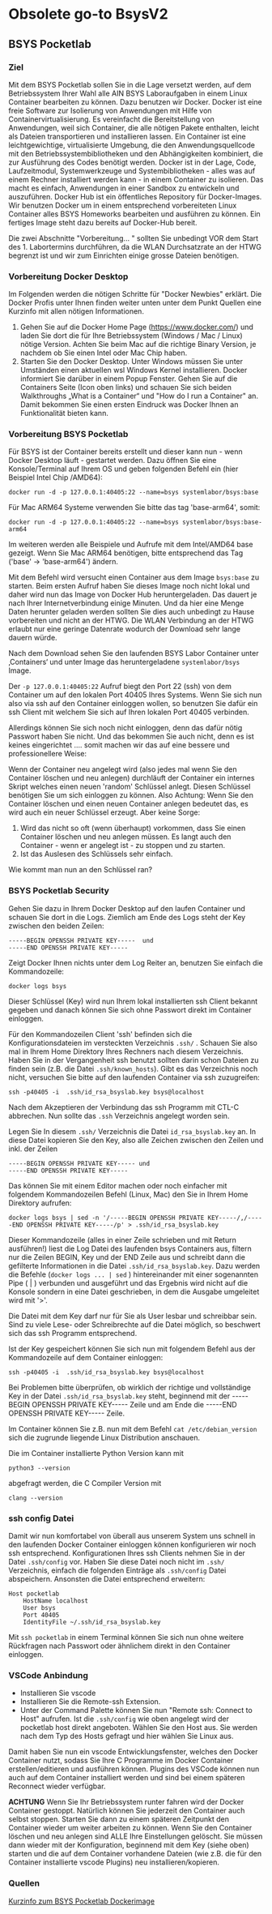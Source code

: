 # Obsolete go-to BsysV2

## BSYS Pocketlab


### Ziel
Mit dem BSYS Pocketlab sollen Sie in die Lage versetzt werden, auf dem Betriebssystem Ihrer Wahl alle AIN BSYS Laboraufgaben in einem Linux Container bearbeiten zu können. Dazu benutzen wir Docker.
Docker ist eine freie Software zur Isolierung von Anwendungen mit Hilfe von Containervirtualisierung. Es vereinfacht die Bereitstellung von Anwendungen, weil sich Container, die alle nötigen Pakete enthalten, leicht als Dateien transportieren und installieren lassen. Ein Container ist eine leichtgewichtige, virtualisierte Umgebung, die den Anwendungsquellcode mit den Betriebssystembibliotheken und den Abhängigkeiten kombiniert, die zur Ausführung des Codes benötigt werden.
Docker ist in der Lage, Code, Laufzeitmodul, Systemwerkzeuge und Systembibliotheken - alles was auf einem Rechner installiert werden kann - in einem Container zu isolieren. Das macht es einfach, Anwendungen in einer Sandbox zu entwickeln und auszuführen. Docker Hub ist ein öffentliches Repository für Docker-Images.
Wir benutzen Docker um in einem entsprechend vorbereiteten Linux Container alles BSYS Homeworks bearbeiten und ausführen zu können. Ein fertiges Image steht dazu bereits auf Docker-Hub bereit.

Die zwei Abschnitte "Vorbereitung... " sollten Sie unbedingt VOR dem Start des 1. Labortermins durchführen, da die WLAN Durchsatzrate an der HTWG begrenzt ist und wir zum Einrichten einige grosse Dateien benötigen.

### Vorbereitung Docker Desktop

Im Folgenden werden die nötigen Schritte für "Docker Newbies" erklärt. Die Docker Profis unter Ihnen finden weiter unten unter dem Punkt Quellen eine Kurzinfo mit allen nötigen Informationen.

1. Gehen Sie auf die Docker Home Page (https://www.docker.com/) und laden Sie dort die für Ihre Betriebssystem (Windows / Mac / Linux) nötige Version. Achten Sie beim Mac auf die richtige Binary Version, je nachdem ob Sie einen Intel oder Mac Chip haben.
2. Starten Sie den Docker Desktop. Unter Windows müssen Sie unter Umständen einen aktuellen wsl Windows Kernel installieren. Docker informiert Sie darüber in einem Popup Fenster. Gehen Sie auf die Containers Seite (Icon oben links) und schauen Sie sich beiden Walkthroughs „What is a Container“ und "How do I run a Container" an. Damit bekommen Sie einen ersten Eindruck was Docker Ihnen an Funktionalität bieten kann.

### Vorbereitung BSYS Pocketlab
Für BSYS ist der Container bereits erstellt und dieser kann nun - wenn Docker Desktop läuft - gestartet werden.
Dazu öffnen Sie eine Konsole/Terminal auf Ihrem OS und geben folgenden Befehl ein (hier Beispiel Intel Chip /AMD64):

    docker run -d -p 127.0.0.1:40405:22 --name=bsys systemlabor/bsys:base

Für Mac ARM64 Systeme verwenden Sie bitte das tag 'base-arm64', somit:

    docker run -d -p 127.0.0.1:40405:22 --name=bsys systemlabor/bsys:base-arm64

Im weiteren werden alle Beispiele und Aufrufe mit dem Intel/AMD64 base gezeigt. Wenn Sie Mac ARM64 benötigen, bitte entsprechend das Tag ('base' -> 'base-arm64') ändern.

Mit dem Befehl wird versucht einen Container aus dem Image `bsys:base` zu starten. Beim ersten Aufruf haben Sie dieses Image noch nicht lokal und daher wird nun das Image von Docker Hub heruntergeladen. Das dauert je nach Ihrer Internetverbindung einige Minuten. Und da hier eine Menge Daten herunter geladen werden sollten Sie dies auch unbedingt zu Hause vorbereiten und nicht an der HTWG. Die WLAN Verbindung an der HTWG erlaubt nur eine geringe Datenrate wodurch der Download sehr lange dauern würde.

Nach dem Download sehen Sie den laufenden BSYS Labor Container unter ‚Containers‘ und unter Image das heruntergeladene `systemlabor/bsys` Image.

Der `-p 127.0.0.1:40405:22` Aufruf biegt den Port 22 (ssh) von dem Container um auf den lokalen Port 40405 Ihres Systems. Wenn Sie sich nun also via ssh auf den Container einloggen wollen, so benutzen Sie dafür ein ssh Client mit welchem Sie sich auf Ihren lokalen Port 40405 verbinden.

Allerdings können Sie sich noch nicht einloggen, denn das dafür nötig Passwort haben Sie nicht. Und das bekommen Sie auch nicht, denn es ist keines eingerichtet .... somit machen wir das auf eine bessere und professionellere Weise:

Wenn der Container neu angelegt wird (also jedes mal wenn Sie den Container löschen und neu anlegen) durchläuft der Container ein internes Skript welches einen neuen 'random' Schlüssel anlegt. Diesen Schlüssel benötigen Sie um sich einloggen zu können. Also Achtung: Wenn Sie den Container löschen und einen neuen Container anlegen bedeutet das, es wird auch ein neuer Schlüssel erzeugt. Aber keine Sorge:

1. Wird das nicht so oft (wenn überhaupt) vorkommen, dass Sie einen Container löschen und neu anlegen müssen. Es langt auch den Container - wenn er angelegt ist - zu stoppen und zu starten.
2. Ist das Auslesen des Schlüssels sehr einfach.

Wie kommt man nun an den Schlüssel ran?

### BSYS Pocketlab Security
Gehen Sie dazu in Ihrem Docker Desktop auf den laufen Container und schauen Sie dort in die Logs. Ziemlich am Ende des Logs steht der Key zwischen den beiden Zeilen:

    -----BEGIN OPENSSH PRIVATE KEY-----  und
    -----END OPENSSH PRIVATE KEY-----

Zeigt Docker Ihnen nichts unter dem Log Reiter an,  benutzen Sie einfach die Kommandozeile:

    docker logs bsys

Dieser Schlüssel (Key) wird nun Ihrem lokal installierten ssh Client bekannt gegeben und danach können Sie sich ohne Passwort direkt im Container einloggen.

Für den Kommandozeilen Client 'ssh' befinden sich die Konfigurationsdateien im versteckten Verzeichnis `.ssh/` . Schauen Sie also mal in Ihrem Home Direktory Ihres Rechners nach diesem Verzeichnis. Haben Sie in der Vergangenheit ssh benutzt sollten darin schon Dateien zu finden sein (z.B. die Datei `.ssh/known_hosts`). Gibt es das Verzeichnis noch nicht, versuchen Sie bitte auf den laufenden Container via ssh zuzugreifen:

    ssh -p40405 -i  .ssh/id_rsa_bsyslab.key bsys@localhost

Nach dem Akzeptieren der Verbindung das ssh Programm mit CTL-C abbrechen. Nun sollte das `.ssh` Verzeichnis angelegt worden sein.

Legen Sie In diesem `.ssh/` Verzeichnis die Datei `id_rsa_bsyslab.key` an. In diese Datei kopieren Sie den Key, also alle Zeichen zwischen den Zeilen und inkl. der Zeilen

    -----BEGIN OPENSSH PRIVATE KEY----- und
    -----END OPENSSH PRIVATE KEY-----

Das können Sie mit einem Editor machen oder noch einfacher mit folgendem Kommandozeilen Befehl (Linux, Mac) den Sie in Ihrem Home Direktory aufrufen:

    docker logs bsys | sed -n '/-----BEGIN OPENSSH PRIVATE KEY-----/,/-----END OPENSSH PRIVATE KEY-----/p' > .ssh/id_rsa_bsyslab.key

Dieser Kommandozeile (alles in einer Zeile schrieben und mit Return ausführen!) liest die Log Datei des laufenden bsys Containers aus, filtern nur die Zeilen BEGIN, Key und der END Zeile aus und schreibt dann die gefilterte Informationen in die Datei `.ssh/id_rsa_bsyslab.key`. Dazu werden die Befehle (`docker logs ... | sed` ) hintereinander mit einer sogenannten Pipe ( | ) verbunden und ausgeführt und das Ergebnis wird nicht auf die Konsole sondern in eine Datei geschrieben, in dem die Ausgabe umgeleitet wird mit '>'.

Die Datei mit dem Key darf nur für Sie als User lesbar und schreibbar sein. Sind zu viele Lese- oder Schreibrechte auf die Datei möglich, so beschwert sich das ssh Programm entsprechend.

Ist der Key gespeichert können Sie sich nun mit folgendem Befehl aus der Kommandozeile auf dem Container einloggen:

    ssh -p40405 -i  .ssh/id_rsa_bsyslab.key bsys@localhost

Bei Problemen bitte überprüfen, ob wirklich der richtige und vollständige Key in der Datei `.ssh/id_rsa_bsyslab.key` steht, beginnend mit der
    -----BEGIN OPENSSH PRIVATE KEY----- Zeile und am Ende die
    -----END OPENSSH PRIVATE KEY----- Zeile.

Im Container können Sie z.B. nun mit dem Befehl `cat /etc/debian_version` sich die zugrunde liegende Linux Distribution anschauen.

Die im Container installierte Python Version kann mit

    python3 --version

abgefragt werden, die C Compiler Version mit

    clang --version
### ssh config Datei
Damit wir nun komfortabel von überall aus unserem System uns schnell in den laufenden Docker Container einloggen können konfigurieren wir noch ssh entsprechend. Konfigurationen Ihres ssh Clients nehmen Sie in der Datei `.ssh/config` vor. Haben Sie diese Datei noch nicht im `.ssh/` Verzeichnis, einfach die folgenden Einträge als `.ssh/config` Datei abspeichern. Ansonsten die Datei entsprechend erweitern:

    Host pocketlab
        HostName localhost
        User bsys
        Port 40405
        IdentityFile ~/.ssh/id_rsa_bsyslab.key

Mit `ssh pocketlab` in einem Terminal können Sie sich nun ohne weitere Rückfragen nach Passwort oder ähnlichem direkt in den Container einloggen.

### VSCode Anbindung

- Installieren Sie vscode
- Installieren Sie die Remote-ssh Extension.
- Unter der Command Palette können Sie nun "Remote ssh: Connect to Host" aufrufen. Ist die `.ssh/config` wie oben angelegt wird der pocketlab host direkt angeboten. Wählen Sie den Host aus. Sie werden nach dem Typ des Hosts gefragt und hier wählen Sie Linux aus.

Damit haben Sie nun ein vscode Entwicklungsfenster, welches den Docker Container nutzt, sodass Sie Ihre C Programme im Docker Container erstellen/editieren und ausführen können. Plugins des VSCode können nun auch auf dem Container installiert werden und sind bei einem späteren Reconnect wieder verfügbar.

**ACHTUNG**
Wenn Sie Ihr Betriebssystem runter fahren wird der Docker Container gestoppt. Natürlich können Sie jederzeit den Container auch selbst stoppen. Starten Sie dann zu einem späteren Zeitpunkt den Container wieder um weiter arbeiten zu können.
Wenn Sie den Container löschen und neu anlegen sind ALLE Ihre Einstellungen gelöscht. Sie müssen dann wieder mit der Konfiguration, beginnend mit dem Key (siehe oben) starten und die auf dem Container vorhandene Dateien (wie z.B. die für den Container installierte vscode Plugins) neu installieren/kopieren.

### Quellen

[Kurzinfo zum BSYS Pocketlab Dockerimage](https://github.com/htwg-syslab/container/blob/main/bsys/README.md)